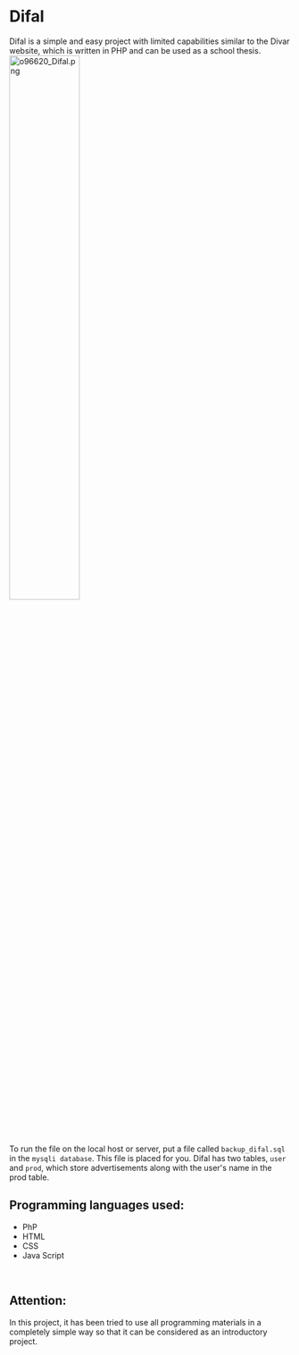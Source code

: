 # Difal
Difal is a simple and easy project with limited capabilities similar to the Divar website, which is written in PHP and can be used as a school thesis.<br>
<img src="https://imgurl.ir/uploads/a184917_Difal.png" border="0" width='50%' alt="o96620_Difal.png" />
<br>
To run the file on the local host or server, put a file called `backup_difal.sql` in the `mysqli database`.
This file is placed for you.
Difal has two tables, `user` and `prod`, which store advertisements along with the user's name in the prod table.
## Programming languages used:
- PhP
- HTML
- CSS
- Java Script
<br>

## Attention:
In this project, it has been tried to use all programming materials in a completely simple way so that it can be considered as an introductory project.
